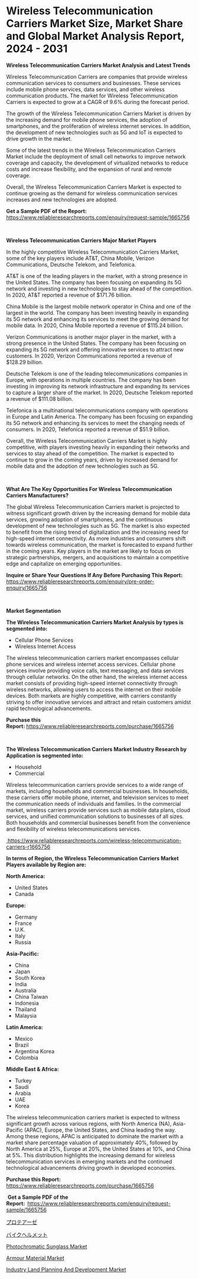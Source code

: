 <p><h1>Wireless Telecommunication Carriers Market Size, Market Share and Global Market Analysis Report, 2024 - 2031</h1></p><p><strong>Wireless Telecommunication Carriers Market Analysis and Latest Trends</strong></p>
<p><p>Wireless Telecommunication Carriers are companies that provide wireless communication services to consumers and businesses. These services include mobile phone services, data services, and other wireless communication products. The market for Wireless Telecommunication Carriers is expected to grow at a CAGR of 9.6% during the forecast period. </p><p>The growth of the Wireless Telecommunication Carriers Market is driven by the increasing demand for mobile phone services, the adoption of smartphones, and the proliferation of wireless internet services. In addition, the development of new technologies such as 5G and IoT is expected to drive growth in the market.</p><p>Some of the latest trends in the Wireless Telecommunication Carriers Market include the deployment of small cell networks to improve network coverage and capacity, the development of virtualized networks to reduce costs and increase flexibility, and the expansion of rural and remote coverage. </p><p>Overall, the Wireless Telecommunication Carriers Market is expected to continue growing as the demand for wireless communication services increases and new technologies are adopted.</p></p>
<p><strong>Get a Sample PDF of the Report:&nbsp;</strong> <a href="https://www.reliableresearchreports.com/enquiry/request-sample/1665756">https://www.reliableresearchreports.com/enquiry/request-sample/1665756</a></p>
<p>&nbsp;</p>
<p><strong>Wireless Telecommunication Carriers Major Market Players</strong></p>
<p><p>In the highly competitive Wireless Telecommunication Carriers Market, some of the key players include AT&T, China Mobile, Verizon Communications, Deutsche Telekom, and Telefonica. </p><p>AT&T is one of the leading players in the market, with a strong presence in the United States. The company has been focusing on expanding its 5G network and investing in new technologies to stay ahead of the competition. In 2020, AT&T reported a revenue of $171.76 billion.</p><p>China Mobile is the largest mobile network operator in China and one of the largest in the world. The company has been investing heavily in expanding its 5G network and enhancing its services to meet the growing demand for mobile data. In 2020, China Mobile reported a revenue of $115.24 billion.</p><p>Verizon Communications is another major player in the market, with a strong presence in the United States. The company has been focusing on expanding its 5G network and offering innovative services to attract new customers. In 2020, Verizon Communications reported a revenue of $128.29 billion.</p><p>Deutsche Telekom is one of the leading telecommunications companies in Europe, with operations in multiple countries. The company has been investing in improving its network infrastructure and expanding its services to capture a larger share of the market. In 2020, Deutsche Telekom reported a revenue of $111.08 billion.</p><p>Telefonica is a multinational telecommunications company with operations in Europe and Latin America. The company has been focusing on expanding its 5G network and enhancing its services to meet the changing needs of consumers. In 2020, Telefonica reported a revenue of $51.9 billion.</p><p>Overall, the Wireless Telecommunication Carriers Market is highly competitive, with players investing heavily in expanding their networks and services to stay ahead of the competition. The market is expected to continue to grow in the coming years, driven by increased demand for mobile data and the adoption of new technologies such as 5G.</p></p>
<p>&nbsp;</p>
<p><strong>What Are The Key Opportunities For Wireless Telecommunication Carriers Manufacturers?</strong></p>
<p><p>The global Wireless Telecommunication Carriers market is projected to witness significant growth driven by the increasing demand for mobile data services, growing adoption of smartphones, and the continuous development of new technologies such as 5G. The market is also expected to benefit from the rising trend of digitalization and the increasing need for high-speed internet connectivity. As more industries and consumers shift towards wireless communication, the market is forecasted to expand further in the coming years. Key players in the market are likely to focus on strategic partnerships, mergers, and acquisitions to maintain a competitive edge and capitalize on emerging opportunities.</p></p>
<p><strong>Inquire or Share Your Questions If Any Before Purchasing This Report:</strong> <a href="https://www.reliableresearchreports.com/enquiry/pre-order-enquiry/1665756">https://www.reliableresearchreports.com/enquiry/pre-order-enquiry/1665756</a></p>
<p>&nbsp;</p>
<p><strong>Market Segmentation</strong></p>
<p><strong>The Wireless Telecommunication Carriers Market Analysis by types is segmented into:</strong></p>
<p><ul><li>Cellular Phone Services</li><li>Wireless Internet Access</li></ul></p>
<p><p>The wireless telecommunication carriers market encompasses cellular phone services and wireless internet access services. Cellular phone services involve providing voice calls, text messaging, and data services through cellular networks. On the other hand, the wireless internet access market consists of providing high-speed internet connectivity through wireless networks, allowing users to access the internet on their mobile devices. Both markets are highly competitive, with carriers constantly striving to offer innovative services and attract and retain customers amidst rapid technological advancements.</p></p>
<p><strong>Purchase this Report:&nbsp;</strong><a href="https://www.reliableresearchreports.com/purchase/1665756">https://www.reliableresearchreports.com/purchase/1665756</a></p>
<p>&nbsp;</p>
<p><strong>The Wireless Telecommunication Carriers Market Industry Research by Application is segmented into:</strong></p>
<p><ul><li>Household</li><li>Commercial</li></ul></p>
<p><p>Wireless telecommunication carriers provide services to a wide range of markets, including households and commercial businesses. In households, these carriers offer mobile phone, internet, and television services to meet the communication needs of individuals and families. In the commercial market, wireless carriers provide services such as mobile data plans, cloud services, and unified communication solutions to businesses of all sizes. Both households and commercial businesses benefit from the convenience and flexibility of wireless telecommunications services.</p></p>
<p><a href="https://www.reliableresearchreports.com/wireless-telecommunication-carriers-r1665756">&nbsp;https://www.reliableresearchreports.com/wireless-telecommunication-carriers-r1665756</a></p>
<p><strong>In terms of Region, the Wireless Telecommunication Carriers Market Players available by Region are:</strong></p>
<p>
    <p> <strong> North America: </strong>
        <ul>
            <li>United States</li>
            <li>Canada</li>
        </ul>
        </p> 
    <p> <strong> Europe: </strong>
        <ul>
            <li>Germany</li>
            <li>France</li>
            <li>U.K.</li>
            <li>Italy</li>
            <li>Russia</li>
        </ul>
        </p> 
    <p> <strong> Asia-Pacific: </strong>
        <ul>
            <li>China</li>
            <li>Japan</li>
            <li>South Korea</li>
            <li>India</li>
            <li>Australia</li>
            <li>China Taiwan</li>
            <li>Indonesia</li>
            <li>Thailand</li>
            <li>Malaysia</li>
        </ul>
        </p> 
    <p> <strong> Latin America: </strong>
        <ul>
            <li>Mexico</li>
            <li>Brazil</li>
            <li>Argentina Korea</li>
            <li>Colombia</li>
        </ul>
        </p> 
    <p> <strong> Middle East & Africa: </strong>
        <ul>
            <li>Turkey</li>
            <li>Saudi</li>
            <li>Arabia</li>
            <li>UAE</li>
            <li>Korea</li>
        </ul>
    </p>
    </p>
<p><p>The wireless telecommunication carriers market is expected to witness significant growth across various regions, with North America (NA), Asia-Pacific (APAC), Europe, the United States, and China leading the way. Among these regions, APAC is anticipated to dominate the market with a market share percentage valuation of approximately 40%, followed by North America at 25%, Europe at 20%, the United States at 10%, and China at 5%. This distribution highlights the increasing demand for wireless telecommunication services in emerging markets and the continued technological advancements driving growth in developed economies.</p></p>
<p><strong>Purchase this Report: </strong><a href="https://www.reliableresearchreports.com/purchase/1665756">https://www.reliableresearchreports.com/purchase/1665756</a></p>
<p>&nbsp;<strong>Get a Sample PDF of the Report:&nbsp;&nbsp;</strong><a href="https://www.reliableresearchreports.com/enquiry/request-sample/1665756">https://www.reliableresearchreports.com/enquiry/request-sample/1665756</a></p>
<p><strong></strong></p>
<p><p><a href="https://medium.com/@nicosmitham2023/%E3%83%97%E3%83%AD%E3%83%86%E3%82%A2%E3%83%BC%E3%82%BC%E5%B8%82%E5%A0%B4%E3%81%AE%E8%A6%8F%E6%A8%A1%E3%81%A8%E5%B8%82%E5%A0%B4%E5%8B%95%E5%90%91-%E5%AE%8C%E5%85%A8%E3%81%AA%E7%94%A3%E6%A5%AD%E6%A6%82%E8%A6%81-2024%E5%B9%B4%E3%81%8B%E3%82%892031%E5%B9%B4%E3%81%BE%E3%81%A7-7e4feb981db1">プロテアーゼ</a></p><p><a href="https://github.com/CarlieShields/Market-Research-Report-List-1/blob/main/446841461975.md">バイクヘルメット</a></p><p><a href="https://issuu.com/reportprime-2/docs/photochromatic-sunglass-market-size-2030.pptx">Photochromatic Sunglass Market</a></p><p><a href="https://www.linkedin.com/pulse/insights-armour-material-market-size-analysing-share-trends-ficof">Armour Material Market</a></p><p><a href="https://github.com/dimitrishawkinswaynenp91rgz/Market-Research-Report-List-2/blob/main/industry-land-planning-and-development-market.md">Industry Land Planning And Development Market</a></p></p>